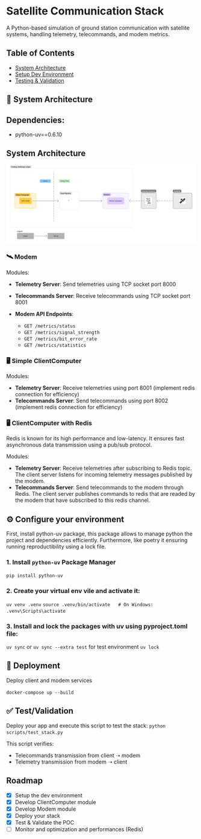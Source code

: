 # Satellite Communication Stack

A Python-based simulation of ground station communication with satellite systems, handling telemetry, telecommands, and modem metrics.

## Table of Contents

- [System Architecture](#system-architecture)
- [Setup Dev Environment](#setup-dev-environment)
- [Testing & Validation](#testing--validation)

## 🧠 System Architecture

## Dependencies:

- python-uv==0.6.10

## System Architecture

![alt text](image.png)

### 🛰️ Modem

Modules:

- **Telemetry Server**: Send telemetries using TCP socket port 8000
- **Telecommands Server**: Receive telecommands using TCP socket port 8001

- **Modem API Endpoints**:
  - `GET /metrics/status`
  - `GET /metrics/signal_strength`
  - `GET /metrics/bit_error_rate`
  - `GET /metrics/statistics`

### 🖥️ Simple ClientComputer

Modules:

- **Telemetry Server**: Receive telemetries using port 8001 (implement redis connection for efficiency)
- **Telecommands Server**: Send telecommands using port 8002 (implement redis connection for efficiency)

### 🖥️ ClientComputer with Redis

Redis is known for its high performance and low-latency. It ensures fast asynchronous data transmission using a pub/sub protocol.

Modules:

- **Telemetry Server**: Receive telemetries after subscribing to Redis topic. The client server listens for incoming telemetry messages published by the modem.
- **Telecommands Server**: Send telecommands to the modem through Redis. The client server publishes commands to redis that are readed by the modem that have subscribed to this redis channel.

## ⚙️ Configure your environment

First, install python-uv package, this package allows to manage python the project and dependencies efficiently.
Furthermore, like poetry it ensuring running reproductibility using a lock file.

### 1. Install `python-uv` Package Manager

`pip install python-uv`

### 2. Create your virtual env vile and activate it:

`uv venv .venv`
`source .venv/bin/activate   # On Windows: .venv\Scripts\activate`

### 3. Install and lock the packages with uv using pyproject.toml file:

`uv sync`
or
`uv sync --extra test` for test environment
`uv lock`

## 🚀 Deployment

Deploy client and modem services

`docker-compose up --build`

## ✅ Test/Validation

Deploy your app and execute this script to test the stack:
`python scripts/test_stack.py`

This script verifies:

- Telecommands transmission from client ➝ modem
- Telemetry transmission from modem ➝ client

## Roadmap

- [x] Setup the dev environment
- [x] Develop ClientComputer module
- [x] Develop Modem module
- [x] Deploy your stack
- [x] Test & Validate the POC
- [ ] Monitor and optimization and performances (Redis)
